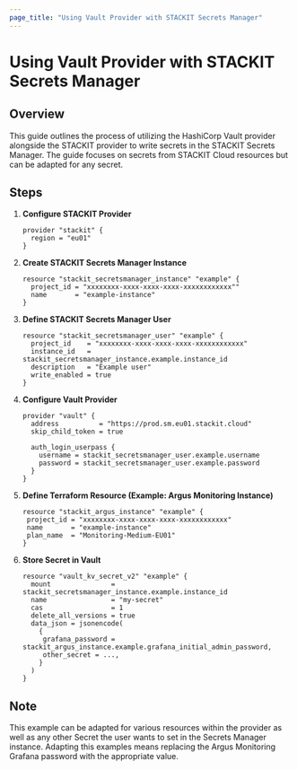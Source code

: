 ```yaml
---
page_title: "Using Vault Provider with STACKIT Secrets Manager"
---
```

# Using Vault Provider with STACKIT Secrets Manager

## Overview

This guide outlines the process of utilizing the HashiCorp Vault provider alongside the STACKIT provider to write secrets in the STACKIT Secrets Manager. The guide focuses on secrets from STACKIT Cloud resources but can be adapted for any secret.

## Steps

1. **Configure STACKIT Provider**

    ```hcl
    provider "stackit" {
      region = "eu01"
    }
    ```

2. **Create STACKIT Secrets Manager Instance**

    ```hcl
    resource "stackit_secretsmanager_instance" "example" {
      project_id = "xxxxxxxx-xxxx-xxxx-xxxx-xxxxxxxxxxxx""
      name       = "example-instance"
    }
    ```

3. **Define STACKIT Secrets Manager User**

    ```hcl
    resource "stackit_secretsmanager_user" "example" {
      project_id    = "xxxxxxxx-xxxx-xxxx-xxxx-xxxxxxxxxxxx"
      instance_id   = stackit_secretsmanager_instance.example.instance_id
      description   = "Example user"
      write_enabled = true
    }
    ```

4. **Configure Vault Provider**

    ```hcl
    provider "vault" {
      address          = "https://prod.sm.eu01.stackit.cloud"
      skip_child_token = true

      auth_login_userpass {
        username = stackit_secretsmanager_user.example.username
        password = stackit_secretsmanager_user.example.password
      }
    }
    ```

5. **Define Terraform Resource (Example: Argus Monitoring Instance)**

    ```hcl
   resource "stackit_argus_instance" "example" {
     project_id = "xxxxxxxx-xxxx-xxxx-xxxx-xxxxxxxxxxxx"
     name       = "example-instance"
     plan_name  = "Monitoring-Medium-EU01"
   }
    ```

6. **Store Secret in Vault**

    ```hcl
    resource "vault_kv_secret_v2" "example" {
      mount               = stackit_secretsmanager_instance.example.instance_id
      name                = "my-secret"
      cas                 = 1
      delete_all_versions = true
      data_json = jsonencode(
        {
         grafana_password = stackit_argus_instance.example.grafana_initial_admin_password,
         other_secret = ...,
        }
      )
    }
    ```

## Note

This example can be adapted for various resources within the provider as well as any other Secret the user wants to set in the Secrets Manager instance. Adapting this examples means replacing the Argus Monitoring Grafana password with the appropriate value.